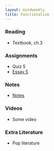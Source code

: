 ```yaml
---
layout: mindweekly
title: Functionalism
---
```


### Reading
+ Textbook, ch.3

### Assignments
+ Quiz 5
+ [Essay 5](essay)

### Notes
+ [Notes](notes)

### Videos
+ Some video

### Extra Literature
+ Pop literature

